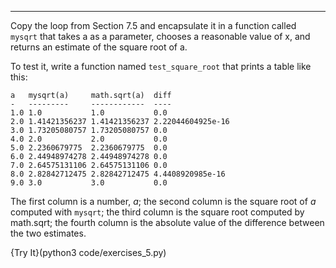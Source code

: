 ---------

Copy the loop from Section 7.5 and encapsulate it in a function called `mysqrt` that takes <span>a</span> as a parameter, chooses a reasonable value of <span>x</span>, and returns an estimate of the square root of <span>a</span>.

To test it, write a function named `test_square_root` that prints a table like this:

    a   mysqrt(a)     math.sqrt(a)  diff
    -   ---------     ------------  ----
    1.0 1.0           1.0           0.0
    2.0 1.41421356237 1.41421356237 2.22044604925e-16
    3.0 1.73205080757 1.73205080757 0.0
    4.0 2.0           2.0           0.0
    5.0 2.2360679775  2.2360679775  0.0
    6.0 2.44948974278 2.44948974278 0.0
    7.0 2.64575131106 2.64575131106 0.0
    8.0 2.82842712475 2.82842712475 4.4408920985e-16
    9.0 3.0           3.0           0.0

The first column is a number, $a$; the second column is the square root of $a$ computed with `mysqrt`; the third column is the square root computed by <span>math.sqrt</span>; the fourth column is the absolute value of the difference between the two estimates.

{Try It}(python3 code/exercises_5.py)


